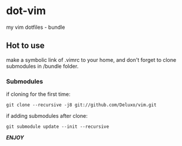 # dot-vim

my vim dotfiles - bundle

## Hot to use

make a symbolic link of .vimrc to your home,
and don't forget to clone submodules in /bundle folder.


### Submodules

if cloning for the first time:

	git clone --recursive -j8 git://github.com/Deluxo/vim.git

if adding submodules after clone:

	git submodule update --init --recursive

***ENJOY***
